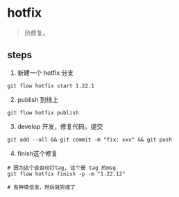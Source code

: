 # hotfix
> 热修复。


## steps
1. 新建一个 hotfix 分支
  ```shell
  git flow hotfix start 1.22.1
  ```
2. publish 到线上
  ```shell
  git flow hotfix publish
  ```
3. develop 开发，修复代码，提交
  ```shell
  git add --all && git commit -m "fix: xxx" && git push
  ```
4. finish这个修复
  ```shell
  # 因为这个会自动打tag, 这个是 tag 的msg
  git flow hotfix finish -p -m "1.22.12"
  
  # 各种填信息，然后就完成了
  ```
  